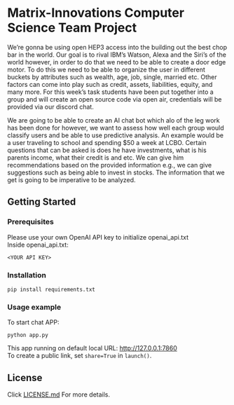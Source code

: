 # Matrix-Innovations Computer Science Team Project

We’re gonna be using open HEP3 access into the building out the best chop bar in the world. Our goal is to rival IBM’s Watson, Alexa and the Siri’s of the world however, in order to do that we need to be able to create a door edge motor. To do this we need to be able to organize the user in different buckets by attributes such as wealth, age, job, single, married etc. Other factors can come into play such as credit, assets, liabilities, equity, and many more. For this week’s task students have been put together into a group and will create an open source code via open air, credentials will be provided via our discord chat.

We are going to be able to create an AI chat bot which alo of the leg work has been done for however, we want to assess how well each group would classify users and be able to use predictive analysis. An example would be a user traveling to school and spending $50 a week at LCBO. Certain questions that can be asked is does he have investments, what is his parents income, what their credit is and etc. We can give him recommendations based on the provided information e.g., we can give suggestions such as being able to invest in stocks. The information that we get is going to be imperative to be analyzed.

## Getting Started


### Prerequisites

Please use your own OpenAI API key to initialize openai_api.txt  
Inside openai_api.txt:  
```
<YOUR API KEY>
```


### Installation

```
pip install requirements.txt
```


### Usage example  
  
  
To start chat APP:  
```
python app.py
```  

This app running on default local URL: http://127.0.0.1:7860  
To create a public link, set `share=True` in `launch()`.  


## License

Click [LICENSE.md](LICENSE.md) For more details.  
